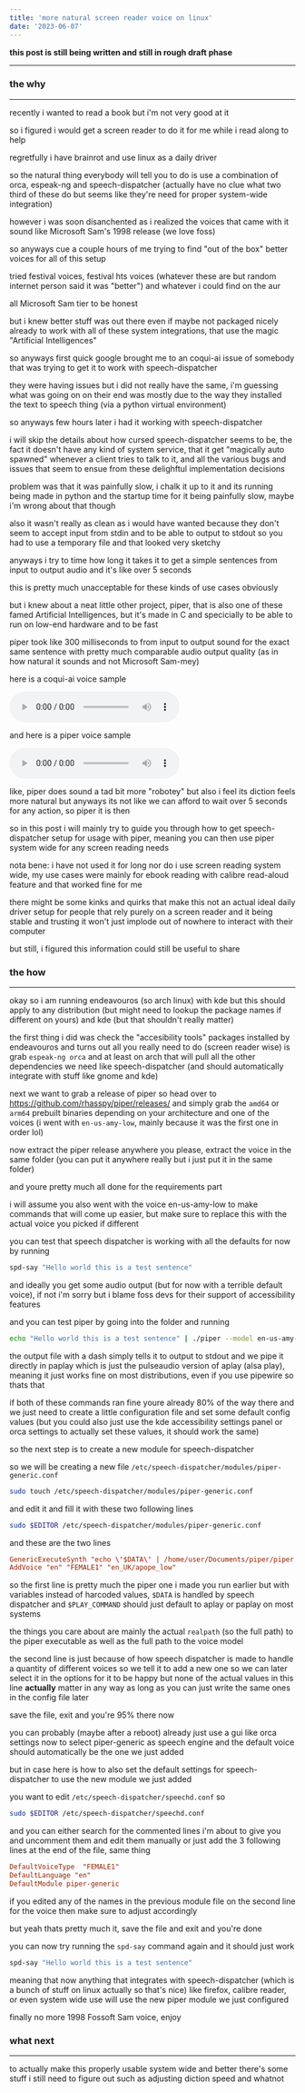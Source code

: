 ```yaml
---
title: 'more natural screen reader voice on linux'
date: '2023-06-07'
---
```


**this post is still being written and still in rough draft phase**
***

### **the why**
***

recently i wanted to read a book but i'm not very good at it

so i figured i would get a screen reader to do it for me while i read along to help

regretfully i have brainrot and use linux as a daily driver

so the natural thing everybody will tell you to do is use a combination of orca, espeak-ng and speech-dispatcher (actually have no clue what two third of these do but seems like they're need for proper system-wide integration)

however i was soon disanchented as i realized the voices that came with it sound like Microsoft Sam's 1998 release (we love foss)

so anyways cue a couple hours of me trying to find "out of the box" better voices for all of this setup

tried festival voices, festival hts voices (whatever these are but random internet person said it was "better") and whatever i could find on the aur

all Microsoft Sam tier to be honest

but i knew better stuff was out there even if maybe not packaged nicely already to work with all of these system integrations, that use the magic "Artificial Intelligences"

so anyways first quick google brought me to an coqui-ai issue of somebody that was trying to get it to work with speech-dispatcher

they were having issues but i did not really have the same, i'm guessing what was going on on their end was mostly due to the way they installed the text to speech thing (via a python virtual environment)

so anyways few hours later i had it working with speech-dispatcher

i will skip the details about how cursed speech-dispatcher seems to be, the fact it doesn't have any kind of system service, that it get "magically auto spawned" whenever a client tries to talk to it, and all the various bugs and issues that seem to ensue from these delighftul implementation decisions

problem was that it was painfully slow, i chalk it up to it and its running being made in python and the startup time for it being painfully slow, maybe i'm wrong about that though

also it wasn't really as clean as i would have wanted because they don't seem to accept input from stdin and to be able to output to stdout so you had to use a temporary file and that looked very sketchy

anyways i try to time how long it takes it to get a simple sentences from input to output audio and it's like over 5 seconds

this is pretty much unacceptable for these kinds of use cases obviously

but i knew about a neat little other project, piper, that is also one of these famed Artificial Intelligences, but it's made in C and specicially to be able to run on low-end hardware and to be fast

piper took like 300 milliseconds to from input to output sound for the exact same sentence with pretty much comparable audio output quality (as in how natural it sounds and not Microsoft Sam-mey)

here is a coqui-ai voice sample

<audio src="/welcome_coqui.mp3" controls></audio>

and here is a piper voice sample

<audio src="/welcome_piper.mp3" controls></audio>

like, piper does sound a tad bit more "robotey" but also i feel its diction feels more natural but anyways its not like we can afford to wait over 5 seconds for any action, so piper it is then

so in this post i will mainly try to guide you through how to get speech-dispatcher setup for usage with piper, meaning you can then use piper system wide for any screen reading needs

nota bene: i have not used it for long nor do i use screen reading system wide, my use cases were mainly for ebook reading with calibre read-aloud feature and that worked fine for me

there might be some kinks and quirks that make this not an actual ideal daily driver setup for people that rely purely on a screen reader and it being stable and trusting it won't just implode out of nowhere to interact with their computer

but still, i figured this information could still be useful to share

### **the how**
***

okay so i am running endeavouros (so arch linux) with kde but this should apply to any distribution (but might need to lookup the package names if different on yours) and kde (but that shouldn't really matter)

the first thing i did was check the "accesibility tools" packages installed by endeavouros and turns out all you really need to do (screen reader wise) is grab `espeak-ng orca` and at least on arch that will pull all the other dependencies we need like speech-dispatcher (and should automatically integrate with stuff like gnome and kde)

next we want to grab a release of piper so head over to https://github.com/rhasspy/piper/releases/ and simply grab the `amd64` or `arm64` prebuilt binaries depending on your architecture and one of the voices (i went with `en-us-amy-low`, mainly because it was the first one in order lol)

now extract the piper release anywhere you please, extract the voice in the same folder (you can put it anywhere really but i just put it in the same folder)

and youre pretty much all done for the requirements part

i will assume you also went with the voice en-us-amy-low to make commands that will come up easier, but make sure to replace this with the actual voice you picked if different

you can test that speech dispatcher is working with all the defaults for now by running

```bash
spd-say "Hello world this is a test sentence"
```

and ideally you get some audio output (but for now with a terrible default voice), if not i'm sorry but i blame foss devs for their support of accessibility features

and you can test piper by going into the folder and running

```bash
echo "Hello world this is a test sentence" | ./piper --model en-us-amy-low.onnx --output_file - | paplay 
```

the output file with a dash simply tells it to output to stdout and we pipe it directly in paplay which is just the pulseaudio version of aplay (alsa play), meaning it just works fine on most distributions, even if you use pipewire so thats that

if both of these commands ran fine youre already 80% of the way there and we just need to create a little configuration file and set some default config values (but you could also just use the kde accessibility settings panel or orca settings to actually set these values, it should work the same)

so the next step is to create a new module for speech-dispatcher

so we will be creating a new file `/etc/speech-dispatcher/modules/piper-generic.conf`

```bash
sudo touch /etc/speech-dispatcher/modules/piper-generic.conf
```

and edit it and fill it with these two following lines

```bash
sudo $EDITOR /etc/speech-dispatcher/modules/piper-generic.conf
```

and these are the two lines


```conf
GenericExecuteSynth "echo \'$DATA\' | /home/user/Documents/piper/piper --model /home/user/Documents/piper/en-us-amy-low.onnx --output_raw | $PLAY_COMMAND"
AddVoice "en" "FEMALE1" "en_UK/apope_low"
```

so the first line is pretty much the piper one i made you run earlier but with variables instead of harcoded values, `$DATA` is handled by speech dispatcher and `$PLAY_COMMAND` should just default to aplay or paplay on most systems

the things you care about are mainly the actual `realpath` (so the full path) to the piper executable as well as the full path to the voice model

the second line is just because of how speech dispatcher is made to handle a quantity of different voices so we tell it to add a new one so we can later select it in the options for it to be happy but none of the actual values in this line **actually** matter in any way as long as you can just write the same ones in the config file later

save the file, exit and you're 95% there now

you can probably (maybe after a reboot) already just use a gui like orca settings now to select piper-generic as speech engine and the default voice should automatically be the one we just added

but in case here is how to also set the default settings for speech-dispatcher to use the new module we just added

you want to edit `/etc/speech-dispatcher/speechd.conf` so

```bash
sudo $EDITOR /etc/speech-dispatcher/speechd.conf
```

and you can either search for the commented lines i'm about to give you and uncomment them and edit them manually or just add the 3 following lines at the end of the file, same thing

```conf
DefaultVoiceType  "FEMALE1"
DefaultLanguage "en"
DefaultModule piper-generic
```

if you edited any of the names in the previous module file on the second line for the voice then make sure to adjust accordingly

but yeah thats pretty much it, save the file and exit and you're done

you can now try running the `spd-say` command again and it should just work

```bash
spd-say "Hello world this is a test sentence"
```

meaning that now anything that integrates with speech-dispatcher (which is a bunch of stuff on linux actually so that's nice) like firefox, calibre reader, or even system wide use will use the new piper module we just configured

finally no more 1998 Fossoft Sam voice, enjoy


### **what next**
***

to actually make this properly usable system wide and better there's some stuff i still need to figure out such as adjusting diction speed and whatnot
